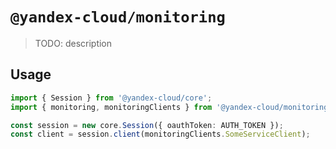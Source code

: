 # `@yandex-cloud/monitoring`

> TODO: description

## Usage

```ts
import { Session } from '@yandex-cloud/core';
import { monitoring, monitoringClients } from '@yandex-cloud/monitoring';

const session = new core.Session({ oauthToken: AUTH_TOKEN });
const client = session.client(monitoringClients.SomeServiceClient);

```

